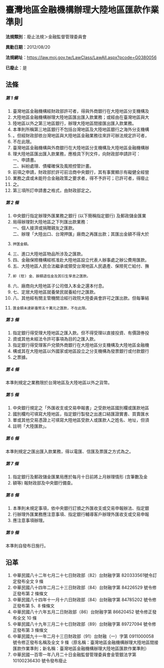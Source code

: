 # 臺灣地區金融機構辦理大陸地區匯款作業準則

**法規類別**：廢止法規＞金融監督管理委員會

**異動日期**：2012/08/20  

**法規網址**：https://law.moj.gov.tw/LawClass/LawAll.aspx?pcode=G0380056

**已廢止**：是



## 法條
##### 第 1 條
1. 臺灣地區金融機構經財政部許可者，得與外商銀行在大陸地區分支機構及
1. 大陸地區金融機構辦理大陸地區匯出匯入款業務；或經由在臺灣地區與大
1. 陸地區以外之第三地區銀行，辦理大陸地區間接匯出匯入款業務。
1. 本準則所稱第三地區銀行不包括台灣地區及大陸地區銀行之海外分支機構
1. 。但經財政部依台灣地區與大陸地區金融業務往來許可辦法規定許可者，
1. 不在此限。
1. 臺灣地區金融機構與外商銀行在大陸地區分支機構及大陸地區金融機構辦
1. 理大陸地區匯出匯入款業務，應檢具下列文件，向財政部申請許可：  
一、申請書。  
二、糾紛處理、債權確保及風險控管計畫。
1. 前項之申請，財政部於許可前洽商中央銀行，其有事實顯示有礙健全經營
1. 業務之虞或未能符合金融政策之要求者，得不予許可；已許可者，得廢止
1. 之。
1. 第三項所訂申請書之格式，由財政部定之。

##### 第 2 條
1. 中央銀行指定辦理外匯業務之銀行 (以下簡稱指定銀行) 及郵政儲金匯業
1. 局得辦理對大陸地區之下列匯出款業務：  
一、個人接濟或捐贈親友之匯款。  
二、辦理「大陸出口、台灣押匯」廠商之再匯出款；其匯出金額不得大於
1.     押匯金額。
1. 三、進口大陸地區物品所涉及之匯款。
1. 四、金融保險機構經核准赴大陸地區設立代表人辦事處之辦公費用匯款。
1. 五、大陸地區人民合法繼承或領受台灣地區人民遺產、保險死亡給付、撫
1.     卹 (慰) 金、餘額退伍金及其衍生孳息之匯款。
1. 六、廠商向大陸地區子公司借入本金之還本付息。
1. 七、定居大陸地區就養榮民就養給付之匯款。
1. 八、其他經有關主管機關洽經行政院大陸委員會許可之匯出款。但每筆結
1.     匯金額未達新臺幣五十萬元之匯款，不在此限。

##### 第 3 條
1. 指定銀行得受理大陸地區之匯入款。但不得受理以直接投資、有價證券投
1. 資或其他未經法令許可事項為目的之匯入款。
1. 指定銀行得受理客戶兌領外商銀行在大陸地區分支機構及大陸地區金融機
1. 構或其在大陸地區以外國家或地區設立之分支機構為發票銀行或付款銀行
1. 之票據。

##### 第 4 條
本準則規定之業務限於台灣地區及大陸地區以外之貨幣。

##### 第 5 條
1. 中央銀行規定之「外匯收支或交易申報書」之受款地區國別欄或匯款地區
1. 國別欄均可填寫大陸地區，指定銀行製發之出進口結匯證實書、買賣匯水
1. 單或其他交易憑證上可填寫大陸地區受款人或匯款人之姓名、地址，但須
1. 註明「大陸匯款」。

##### 第 6 條
本準則規定之匯出匯入款業務，得以電匯、信匯及票匯之方式為之。

##### 第 7 條
1. 指定銀行及郵政儲金匯業局應於每月十日前將上月辦理情形 (含筆數及金
1. 額等) 報財政部及中央銀行備查。

##### 第 8 條
1. 本準則未規定事項，依中央銀行訂頒之外匯收支或交易申報辦法、指定銀
1. 行辦理外匯業務應注意事項、指定銀行輔導客戶辦理外匯收支或交易申報
1. 應注意事項辦理。

##### 第 9 條
本準則自發布日施行。

## 沿革
1. 中華民國八十二年七月二十七日財政部（82）台財融字第 820333561號令訂定發布全文 9  條
1. 中華民國八十四年二月二十三日財政部（84）台財融字第 84226529 號令修正發布第 2  條條文
1. 中華民國八十四年十一月十六日財政部（84）台財融字第 84785202 號令修正發布第 5、8 條條文
1. 中華民國八十六年五月二日財政部（86）台財融字第 86620452 號令修正發布全文 10 條
1. 中華民國八十九年三月二十七日財政部（89）台財融字第 89727094 號令修正發布第 3  條條文
1. 中華民國九十一年二月十三日財政部（91）台財融（一）字第 0911000058 號令修正發布名稱及全文 9  條（原名稱：臺灣地區金融機構辦理大陸地區間接匯款作業準則；新名稱：臺灣地區金融機構辦理大陸地區匯款作業準則）
1. 中華民國一百零一年八月二十日金融監督管理委員會金管銀法字第 10100236430  號令發布廢止
